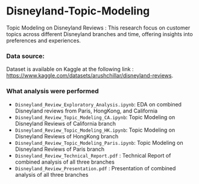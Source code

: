 # Disneyland-Topic-Modeling
Topic Modeling on Disneyland Reviews :
This research focus on customer topics across different Disneyland branches and time, offering insights
into preferences and experiences.

### Data source:
Dataset is available on Kaggle at the following link :
https://www.kaggle.com/datasets/arushchillar/disneyland-reviews.



### What analysis were performed
- ```Disneyland_Review_Exploratory_Analysis.ipynb```: EDA on combined Disneyland reviews from Paris, HongKong, and California
- ```Disneyland_Review_Topic_Modeling_CA.ipynb```: Topic Modeling on Disneyland Reviews of California branch
- ```Disneyland_Review_Topic_Modeling_HK.ipynb```: Topic Modeling on Disneyland Reviews of HongKong branch
- ```Disneyland_Review_Topic_Modeling_Paris.ipynb```: Topic Modeling on Disneyland Reviews of Paris branch
- ```Disneyland_Review_Technical_Report.pdf``` : Technical Report of combined analysis of all three branches
- ```Disneyland_Review_Presentation.pdf``` : Presentation of combined analysis of all three branches